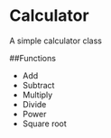 # Calculator
A simple calculator class

##Functions
- Add
- Subtract
- Multiply
- Divide
- Power
- Square root
